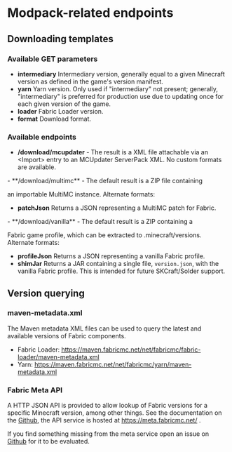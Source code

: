 # Modpack-related endpoints

## Downloading templates

### Available GET parameters

- **intermediary** Intermediary version, generally equal to a given
  Minecraft version as defined in the game's version manifest.
- **yarn** Yarn version. Only used if "intermediary" not present;
  generally, "intermediary" is preferred for production use due to
  updating once for each given version of the game.
- **loader** Fabric Loader version.
- **format** Download format.

### Available endpoints

- **/download/mcupdater** - The result is a XML file attachable via an
  \<Import\> entry to an MCUpdater ServerPack XML. No custom formats
  are available.

<!-- end list --->- **/download/multimc** - The default result is a ZIP file containing
  an importable MultiMC instance. Alternate formats:
  - **patchJson** Returns a JSON representing a MultiMC patch for
    Fabric.

<!-- end list --->- **/download/vanilla** - The default result is a ZIP containing a
  Fabric game profile, which can be extracted to .minecraft/versions.
  Alternate formats:
  - **profileJson** Returns a JSON representing a vanilla Fabric
    profile.
  - **shimJar** Returns a JAR containing a single file,
    `version.json`, with the vanilla Fabric profile. This is
    intended for future SKCraft/Solder support.

## Version querying

### maven-metadata.xml

The Maven metadata XML files can be used to query the latest and
available versions of Fabric components.

- Fabric Loader:
  <https://maven.fabricmc.net/net/fabricmc/fabric-loader/maven-metadata.xml>
- Yarn:
  <https://maven.fabricmc.net/net/fabricmc/yarn/maven-metadata.xml>

### Fabric Meta API

A HTTP JSON API is provided to allow lookup of Fabric versions for a
specific Minecraft version, among other things. See the documentation on
the [Github](https://github.com/FabricMC/fabric-meta), the API service
is hosted at <https://meta.fabricmc.net/> .

If you find something missing from the meta service open an issue on
[Github](https://github.com/FabricMC/fabric-meta) for it to be
evaluated.
